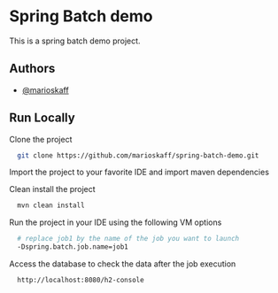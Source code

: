 
# Spring Batch demo

This is a spring batch demo project.


## Authors

- [@marioskaff](https://github.com/marioskaff)


## Run Locally

Clone the project

```bash
  git clone https://github.com/marioskaff/spring-batch-demo.git
```
Import the project to your favorite IDE and import maven dependencies

Clean install the project

```bash
  mvn clean install
```

Run the project in your IDE using the following VM options

```bash
  # replace job1 by the name of the job you want to launch
  -Dspring.batch.job.name=job1
```

Access the database to check the data after the job execution
```bash
  http://localhost:8080/h2-console
```
